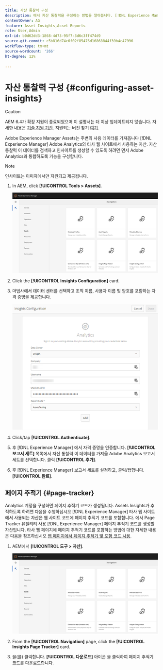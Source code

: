 ```yaml
---
title: 자산 통찰력 구성
description: 에서 자산 통찰력을 구성하는 방법을 알아봅니다. [!DNL Experience Manager] 자산.
contentOwner: AG
feature: Asset Insights,Asset Reports
role: User,Admin
exl-id: b0d62dd3-1868-4d73-95f7-3d6c3ff474d9
source-git-commit: c5b816d74c6f02f85476d16868844f39b4c47996
workflow-type: tm+mt
source-wordcount: '266'
ht-degree: 12%

---
```


# 자산 통찰력 구성 {#configuring-asset-insights}

>[!CAUTION]
>
>AEM 6.4가 확장 지원이 종료되었으며 이 설명서는 더 이상 업데이트되지 않습니다. 자세한 내용은 [기술 지원 기간](https://helpx.adobe.com/kr/support/programs/eol-matrix.html). 지원되는 버전 찾기 [여기](https://experienceleague.adobe.com/docs/).

Adobe Experience Manager Assets는 주변의 사용 데이터를 가져옵니다 [!DNL Experience Manager] Adobe Analytics의 타사 웹 사이트에서 사용하는 자산. 자산 통찰력 이 데이터를 검색하고 인사이트를 생성할 수 있도록 하려면 먼저 Adobe Analytics과 통합하도록 기능을 구성합니다.

>[!NOTE]
>
>인사이트는 이미지에서만 지원되고 제공됩니다.

1. In AEM, click **[!UICONTROL Tools > Assets]**.

   ![chlimage_1-210](assets/chlimage_1-210.png)

1. Click the **[!UICONTROL Insights Configuration]** card.
1. 마법사에서 데이터 센터를 선택하고 조직 이름, 사용자 이름 및 암호를 포함하는 자격 증명을 제공합니다.

   ![chlimage_1-211](assets/insights_config2.png)

1. Click/tap **[!UICONTROL Authenticate]**.
1. 후 [!DNL Experience Manager] 에서 자격 증명을 인증합니다. **[!UICONTROL 보고서 세트]** 목록에서 자산 통찰력 이 데이터를 가져올 Adobe Analytics 보고서 세트를 선택합니다. 클릭 **[!UICONTROL 추가]**.
1. 후 [!DNL Experience Manager] 보고서 세트를 설정하고, 클릭/탭합니다. **[!UICONTROL 완료]**.

## 페이지 추적기 {#page-tracker}

Analytics 계정을 구성하면 페이지 추적기 코드가 생성됩니다. Assets Insights가 추적하도록 하려면 다음을 수행하십시오 [!DNL Experience Manager] 타사 웹 사이트에서 사용되는 자산은 웹 사이트 코드에 페이지 추적기 코드를 포함합니다. 에서 Page Tracker 유틸리티 사용 [!DNL Experience Manager] 페이지 추적기 코드를 생성할 자산입니다. 타사 웹 페이지에 페이지 추적기 코드를 포함하는 방법에 대한 자세한 내용은 다음을 참조하십시오 [웹 페이지에서 페이지 추적기 및 포함 코드 사용](touch-ui-using-page-tracker.md).

1. AEM에서 **[!UICONTROL 도구 > 자산]**.

   ![chlimage_1-214](assets/chlimage_1-214.png)

1. From the **[!UICONTROL Navigation]** page, click the **[!UICONTROL Insights Page Tracker]** card.
1. 을(를) 클릭합니다. **[!UICONTROL 다운로드]** 아이콘 을 클릭하여 페이지 추적기 코드를 다운로드합니다.
